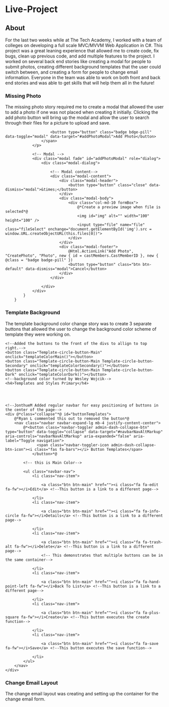 # Live-Project

## About
For the last two weeks while at The Tech Academy, I worked with a team of colleges on developing a full scale MVC/MVVM Web Application in C#. This project was a great leaning experience that allowed me to create code, fix bugs, clean up previous code, and add multiple features to the project. I worked on several back end stories like creating a modal for people to submit photos, creating different background templates that the user could switch between, and creating a form for people to change email information. Everyone in the team was able to work on both front and back end stories and was able to get skills that will help them all in the future!

### Missing Photo

The missing photo story required me to create a modal that allowed the user to add a photo if one was not placed when creating it initially. Clicking the add photo button will bring up the modal and allow the user to search through their files for a picture to upload and save.


                        <button type="button" class="badge bdge-pill" data-toggle="modal" data-target="#addPhotoModal">Add Photo</button>
                    </span>
                </p>

                <!-- Modal -->
                <div class="modal fade" id="addPhotoModal" role="dialog">
                    <div class="modal-dialog">

                        <!-- Modal content-->
                        <div class="modal-content">
                            <div class="modal-header">
                                <button type="button" class="close" data-dismiss="modal">&times;</button>
                            </div>
                            <div class="modal-body">
                                <div class="col-md-10 formBox">
                                    @*Create a preview image when file is selected*@
                                    <img id="img" alt="" width="100" height="100" />
                                    <input type="file" name="file" class="fileSelect" onchange="document.getElementById('img').src = window.URL.createObjectURL(this.files[0])">
                                </div>
                            </div>
                            <div class="modal-footer">
                                @Html.ActionLink("Add Photo", "CreatePhoto", "Photo", new { id = castMembers.CastMemberID }, new { @class = "badge badge-pill" })
                                <button type="button" class="btn btn-default" data-dismiss="modal">Cancel</button>
                            </div>
                        </div>

                    </div>
                </div>
            }
        }

### Template Background

The template background color change story was to create 3 separate buttons that allowed the user to change the background color scheme of template they were working on.



    <!--Added the buttons to the front of the divs to allign to top right.-->
    <button class="Template-circle-button-Main" onclick="templateColorMain()"></button>
    <button class="Template-circle-button-Main Template-circle-button-Secondary" onclick="templateColorSecondary()"></button>
    <button class="Template-circle-button-Main Template-circle-button-Dark" onclick="templateColorDark()"></button>
    <!--background color turned by Wesley Wojcik-->
    <h4>Templates and Styles Primary</h4>
    



    <!--JonthueM Added regular navbar for easy positioning of buttons in the center of the page-->
    <div @*class="collapse"*@ id="buttonTemplates">
        @*Ryan L commented this out to removed the button*@
        <nav class="navbar navbar-expand-lg mb-4 justify-content-center">
            @*<button class="navbar-toggler admin-dash-collapse-btn" type="button" data-toggle="collapse" data-target="#navbarNavAltMarkup" aria-controls="navbarNavAltMarkup" aria-expanded="false" aria-label="Toggle navigation">
                  <span class="navbar-toggler-icon admin-dash-collapse-btn-icon"><i class="fas fa-bars"></i> Button Templates</span>
                </button>*@

            <!-- this is Main Color-->

            <ul class="navbar-nav">
                <li class="nav-item">

                    <a class="btn btn-main" href=""><i class="fa fa-edit fa-fw"></i>Edit</a> <!--This button is a link to a different page-->

                </li>
                <li class="nav-item">

                    <a class="btn btn-main" href=""><i class="fa fa-info-circle fa-fw"></i>Details</a> <!--This button is a link to a different page-->

                </li>
                <li class="nav-item">

                    <a class="btn btn-main" href=""><i class="fa fa-trash-alt fa-fw"></i>Delete</a> <!--This button is a link to a different page-->
                    <!-- This demonstrates that multiple buttons can be in the same container-->

                </li>
                <li class="nav-item">

                    <a class="btn btn-main" href=""><i class="fa fa-hand-point-left fa-fw"></i>Back To List</a> <!--This button is a link to a different page-->

                </li>
                <li class="nav-item">

                    <a class="btn btn-main" href=""><i class="fa fa-plus-square fa-fw"></i>Create</a> <!--This button executes the create function-->

                </li>
                <li class="nav-item">

                    <a class="btn btn-main" href=""><i class="fa fa-save fa-fw"></i>Save</a> <!--This button executes the save function-->

                </li>
            </ul>
        </nav>
    </div>

### Change Email Layout

The change email layout was creating and setting up the container for the change email form. 


  <!--
  </div>
    <div class="col-lg-4">
      <div class="">
        @using (Html.BeginForm("ChangeEmail", "Manage", FormMethod.Post, new { @class = "form-horizontal", role = "form" }))
        {
          @Html.AntiForgeryToken()
          @Html.ValidationSummary("", new { @class = "text-danger" })
          <div class="form-group">
            @Html.LabelFor(m => m.OldEmail, new { @class = "control-label" })
            <div class="">
              @Html.TextBoxFor(m => m.OldEmail, new { @class = "form-control" })
            </div>
          </div>
          <div class="form-group">
            @Html.LabelFor(m => m.NewEmail, new { @class = "control-label" })
            <div class="">
              @Html.TextBoxFor(m => m.NewEmail, new { @class = "form-control" })
            </div>
          </div>
          <div class="form-group">
            @Html.LabelFor(m => m.ConfirmEmail, new { @class = "control-label" })
            <div class="">
              @Html.TextBoxFor(m => m.ConfirmEmail, new { @class = "form-control" })
            </div>
          </div>
          <div class="form-group">
            <div class="">
              <button class="iconBtn" type="submit"><i class="fa fa-save fa-fw"></i>Save</button>
            </div>
          </div>
        }
      </div>
    </div> -->

